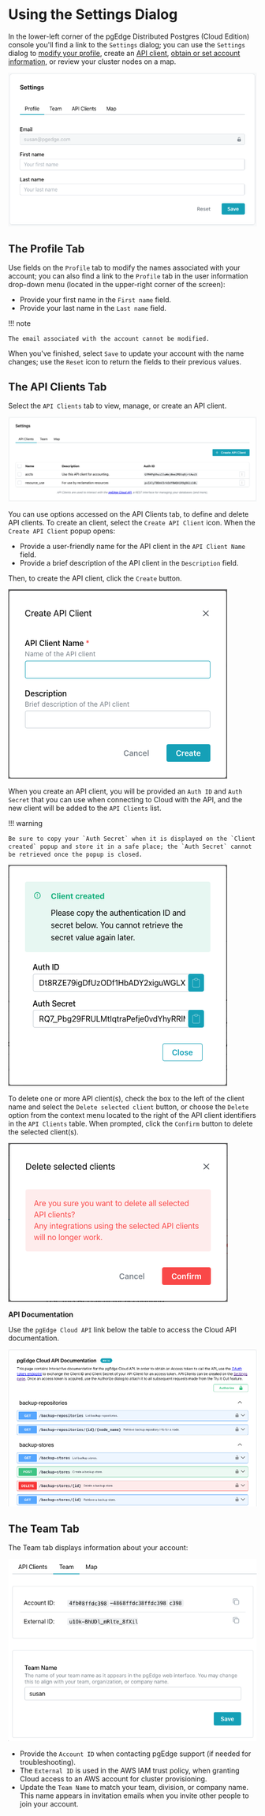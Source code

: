 # Using the Settings Dialog

In the lower-left corner of the pgEdge Distributed Postgres (Cloud Edition) console you'll find a link to the `Settings` dialog; you can use the `Settings` dialog to [modify your profile](#the-profile-tab), create an [API client](#the-api-clients-tab), [obtain or set account information](#the-team-tab), or review your cluster nodes on a map.

![The API Clients tab](./images/settings.png)


## The Profile Tab

Use fields on the `Profile` tab to modify the names associated with your account; you can also find a link to the `Profile` tab in the user information drop-down menu (located in the upper-right corner of the screen):

* Provide your first name in the `First name` field.
* Provide your last name in the `Last name` field.

!!! note

    The email associated with the account cannot be modified.


When you've finished, select `Save` to update your account with the name changes; use the `Reset` icon to return the fields to their previous values.


## The API Clients Tab

Select the `API Clients` tab to view, manage, or create an API client.

![The API Clients tab](./images/api_clients_tab.png)

You can use options accessed on the API Clients tab, to define and delete API clients.  To create an client, select the `Create API Client` icon. When the `Create API Client` popup opens:

* Provide a user-friendly name for the API client in the `API Client Name` field.
* Provide a brief description of the API client in the `Description` field.

Then, to create the API client, click the `Create` button.

![Register an API Client](./images/API_client.png)

When you create an API client, you will be provided an `Auth ID` and `Auth Secret` that you can use when connecting to Cloud with the API, and the new client will be added to the `API Clients` list.
 
!!! warning

    Be sure to copy your `Auth Secret` when it is displayed on the `Client created` popup and store it in a safe place; the `Auth Secret` cannot be retrieved once the popup is closed.

![API Client created](./images/API_client_created.png)

To delete one or more API client(s), check the box to the left of the client name and select the `Delete selected client` button, or choose the `Delete` option from the context menu located to the right of the API client identifiers in the `API Clients` table. When prompted, click the `Confirm` button to delete the selected client(s).

![API Client deleted](./images/API_client_deleted.png)

**API Documentation**

Use the `pgEdge Cloud API` link below the table to access the Cloud API documentation. 

![The API Client documentation](./images/api_clients_doc.png)


## The Team Tab

The Team tab displays information about your account:

![The Team tab](./images/team_info.png)

* Provide the `Account ID` when contacting pgEdge support (if needed for troubleshooting).
* The `External ID` is used in the AWS IAM trust policy, when granting Cloud access to an AWS account for cluster provisioning.
* Update the `Team Name` to match your team, division, or company name. This name appears in invitation emails when you invite other people to join your account.

